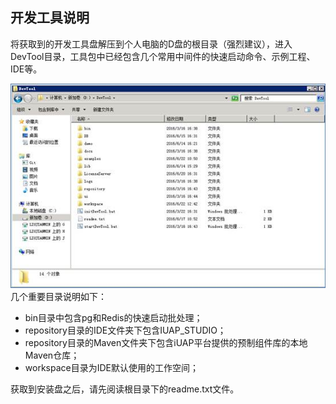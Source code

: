 
## 开发工具说明

将获取到的开发工具盘解压到个人电脑的D盘的根目录（强烈建议），进入DevTool目录，工具包中已经包含几个常用中间件的快速启动命令、示例工程、IDE等。
 
 ![开发工具包说明](../img/image001.jpg)
几个重要目录说明如下：

* bin目录中包含pg和Redis的快速启动批处理；
* repository目录的IDE文件夹下包含IUAP_STUDIO；
* repository目录的Maven文件夹下包含iUAP平台提供的预制组件库的本地Maven仓库；
* workspace目录为IDE默认使用的工作空间；

获取到安装盘之后，请先阅读根目录下的readme.txt文件。


